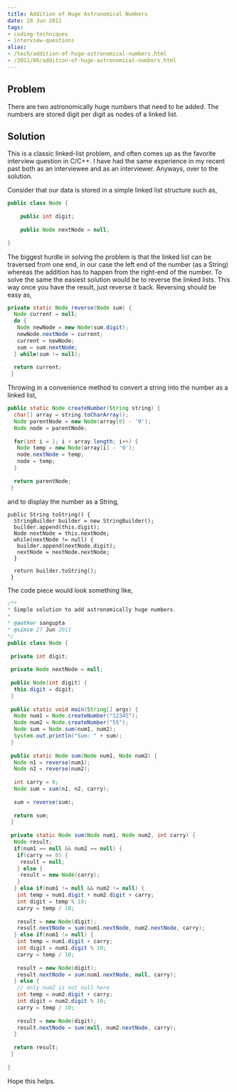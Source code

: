 ```yaml
---
title: Addition of Huge Astronomical Numbers
date: 28 Jun 2011
tags: 
- coding-techniques
- interview-questions
alias:
- /tech/addition-of-huge-astronomical-numbers.html
- /2011/06/addition-of-huge-astronomical-numbers.html
---
```


Problem
-------

There are two astronomically huge numbers that need to be added. The numbers are stored digit per digit as 
nodes of a linked list.

Solution
--------

This is a classic linked-list problem, and often comes up as the favorite interview question in C/C++. I 
have had the same experience in my recent past both as an interviewee and as an interviewer. Anyways, 
over to the solution.

Consider that our data is stored in a simple linked list structure such as,

```java
public class Node {
 
    public int digit;
 
    public Node nextNode = null;
 
}
```

The biggest hurdle in solving the problem is that the linked list can be traversed from one end, in our 
case the left end of the number (as a String) whereas the addition has to happen from the right-end of 
the number. To solve the same the easiest solution would be to reverse the linked lists. This way once 
you have the result, just reverse it back. Reversing should be easy as,

```java
private static Node reverse(Node sum) {
  Node current = null;
  do {
   Node newNode = new Node(sum.digit);
   newNode.nextNode = current;
   current = newNode;
   sum = sum.nextNode;
  } while(sum != null);
   
  return current;
 }
```

Throwing in a convenience method to convert a string into the number as a linked list,

```java
public static Node createNumber(String string) {
  char[] array = string.toCharArray();
  Node parentNode = new Node(array[0] - '0');
  Node node = parentNode;
   
  for(int i = 1; i < array.length; i++) {
   Node temp = new Node(array[i] - '0');
   node.nextNode = temp;
   node = temp;
  }
   
  return parentNode;
 }
```

and to display the number as a String, 

```
public String toString() {
  StringBuilder builder = new StringBuilder();
  builder.append(this.digit);
  Node nextNode = this.nextNode;
  while(nextNode != null) {
   builder.append(nextNode.digit);
   nextNode = nextNode.nextNode;
  }
   
  return builder.toString();
 }
```

The code piece would look something like, 

```java
/**
* Simple solution to add astronomically huge numbers.
* 
* @author sangupta
* @since 27 Jun 2011
*/
public class Node {
 
 private int digit;
  
 private Node nextNode = null;
  
 public Node(int digit) {
  this.digit = digit;
 }
  
 public static void main(String[] args) {
  Node num1 = Node.createNumber("12345");
  Node num2 = Node.createNumber("55");
  Node sum = Node.sum(num1, num2);
  System.out.println("Sum: " + sum);
 }
  
 public static Node sum(Node num1, Node num2) {
  Node n1 = reverse(num1);
  Node n2 = reverse(num2);
   
  int carry = 0;
  Node sum = sum(n1, n2, carry);
   
  sum = reverse(sum);
   
  return sum;
 }
 
 private static Node sum(Node num1, Node num2, int carry) {
  Node result;
  if(num1 == null && num2 == null) {
   if(carry == 0) {
    result = null;
   } else {
    result = new Node(carry);
   }
  } else if(num1 != null && num2 != null) {
   int temp = num1.digit + num2.digit + carry;
   int digit = temp % 10;
   carry = temp / 10;
    
   result = new Node(digit);
   result.nextNode = sum(num1.nextNode, num2.nextNode, carry);
  } else if(num1 != null) {
   int temp = num1.digit + carry;
   int digit = num1.digit % 10;
   carry = temp / 10;
    
   result = new Node(digit);
   result.nextNode = sum(num1.nextNode, null, carry);
  } else {
   // only num2 is not null here
   int temp = num2.digit + carry;
   int digit = num2.digit % 10;
   carry = temp / 10;
    
   result = new Node(digit);
   result.nextNode = sum(null, num2.nextNode, carry);
  }
   
  return result;
 }
  
}
```

Hope this helps.